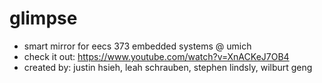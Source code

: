 # glimpse

- smart mirror for eecs 373 embedded systems @ umich
- check it out: https://www.youtube.com/watch?v=XnACKeJ7OB4
- created by: justin hsieh, leah schrauben, stephen lindsly, wilburt geng
